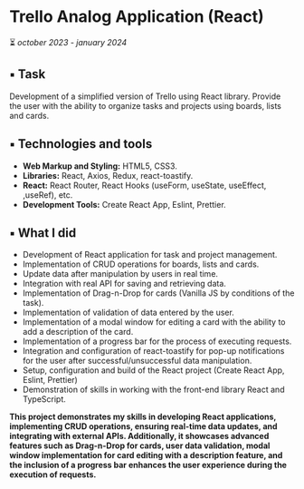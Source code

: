 # Trello Analog Application (React)
⏳ *october 2023 - january 2024*

## ▪️ Task
Development of a simplified version of Trello using React library. Provide the user with the ability to organize tasks and projects using boards, lists and cards.

## ▪️ Technologies and tools
- **Web Markup and Styling:** HTML5, CSS3.
- **Libraries:** React, Axios, Redux, react-toastify.
- **React:**  React Router, React Hooks (useForm, useState, useEffect, ,useRef), etc.
- **Development Tools:** Create React App, Eslint, Prettier.

## ▪️ What I did
- Development of React application for task and project management.
- Implementation of CRUD operations for boards, lists and cards.
- Update data after manipulation by users in real time.
- Integration with real API for saving and retrieving data.
- Implementation of Drag-n-Drop for cards (Vanilla JS by conditions of the task).
- Implementation of validation of data entered by the user.
- Implementation of a modal window for editing a card with the ability to add a description of the card.
- Implementation of a progress bar for the process of executing requests.
- Integration and configuration of react-toastify for pop-up notifications for the user after successful/unsuccessful data manipulation.
- Setup, configuration and build of the React project (Create React App, Eslint, Prettier)
- Demonstration of skills in working with the front-end library React and TypeScript.

 **This project demonstrates my skills in developing React applications, implementing CRUD operations, ensuring real-time data updates, and integrating with external APIs. Additionally, it showcases advanced features such as Drag-n-Drop for cards, user data validation, modal window implementation for card editing with a description feature, and the inclusion of a progress bar enhances the user experience during the execution of requests.**
